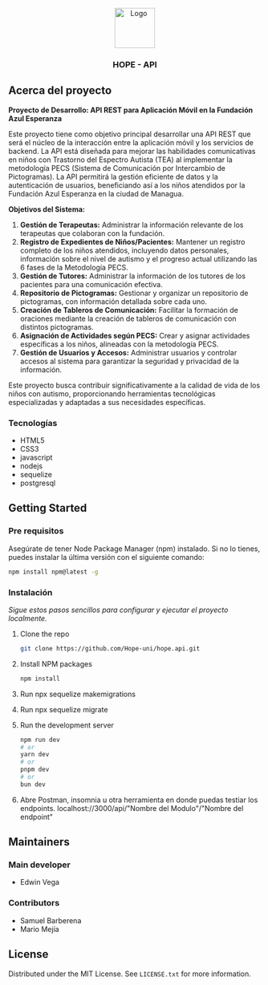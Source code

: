 
<!-- PROJECT LOGO -->
<br />
<div align="center">
  <a href="https://github.com/othneildrew/Best-README-Template">
    <img src="https://avatars.githubusercontent.com/u/158122848?s=400&u=175d02c6e0d435be1bae60e66ddeff812b974eab&v=4" alt="Logo" width="80" height="80">
  </a>

  <h3 align="center">HOPE - API</h3>
  
</div>


<!-- ABOUT THE PROJECT -->
## Acerca del proyecto

**Proyecto de Desarrollo: API REST para Aplicación Móvil en la Fundación Azul Esperanza**

Este proyecto tiene como objetivo principal desarrollar una API REST que será el núcleo de la interacción entre la aplicación móvil y los servicios de backend. La API está diseñada para mejorar las habilidades comunicativas en niños con Trastorno del Espectro Autista (TEA) al implementar la metodología PECS (Sistema de Comunicación por Intercambio de Pictogramas). La API permitirá la gestión eficiente de datos y la autenticación de usuarios, beneficiando así a los niños atendidos por la Fundación Azul Esperanza en la ciudad de Managua.

**Objetivos del Sistema:**
1. **Gestión de Terapeutas:** Administrar la información relevante de los terapeutas que colaboran con la fundación.
2. **Registro de Expedientes de Niños/Pacientes:** Mantener un registro completo de los niños atendidos, incluyendo datos personales, información sobre el nivel de autismo y el progreso actual utilizando las 6 fases de la Metodología PECS.
3. **Gestión de Tutores:** Administrar la información de los tutores de los pacientes para una comunicación efectiva.
4. **Repositorio de Pictogramas:** Gestionar y organizar un repositorio de pictogramas, con información detallada sobre cada uno.
5. **Creación de Tableros de Comunicación:** Facilitar la formación de oraciones mediante la creación de tableros de comunicación con distintos pictogramas.
6. **Asignación de Actividades según PECS:** Crear y asignar actividades específicas a los niños, alineadas con la metodología PECS.
7. **Gestión de Usuarios y Accesos:** Administrar usuarios y controlar accesos al sistema para garantizar la seguridad y privacidad de la información.

Este proyecto busca contribuir significativamente a la calidad de vida de los niños con autismo, proporcionando herramientas tecnológicas especializadas y adaptadas a sus necesidades específicas.


### Tecnologías

* HTML5
* CSS3
* javascript
* nodejs
* sequelize
* postgresql


<!-- GETTING STARTED -->
## Getting Started

### Pre requisitos

Asegúrate de tener Node Package Manager (npm) instalado. Si no lo tienes, puedes instalar la última versión con el siguiente comando:
  ```sh
  npm install npm@latest -g
  ```

### Instalación

_Sigue estos pasos sencillos para configurar y ejecutar el proyecto localmente._

1. Clone the repo
   ```sh
   git clone https://github.com/Hope-uni/hope.api.git
   ```
2. Install NPM packages
   ```sh
   npm install
   ```
3. Run npx sequelize makemigrations

4. Run npx sequelize migrate

5. Run the development server
    ```bash
    npm run dev
    # or
    yarn dev
    # or
    pnpm dev
    # or
    bun dev
    ```
6. Abre Postman, insomnia u otra herramienta en donde puedas testiar los endpoints. localhost://3000/api/"Nombre del Modulo"/"Nombre del endpoint"


<!-- Maintainers -->
## Maintainers

### Main developer

* Edwin Vega

### Contributors

* Samuel Barberena
* Mario Mejía



<!-- LICENSE -->
## License
Distributed under the MIT License. See `LICENSE.txt` for more information.
